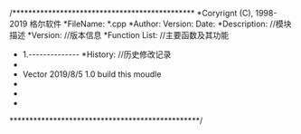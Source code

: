 /**********************************************
*Coryrignt (C), 1998-2019 格尔软件
*FileName: *.cpp
*Author:	Version:	Date:
*Description:	//模块描述
*Version:	//版本信息
*Function List:	//主要函数及其功能
*	1.--------------
*History:	//历史修改记录
*	<author>	<time>		<version>	<desc>
*	Vector		2019/8/5	1.0		build this moudle
*
*
*
************************************************/
